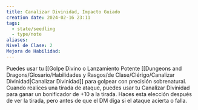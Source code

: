 ```yaml
---
title: Canalizar Divinidad, Impacto Guiado
creation date: 2024-02-16 23:11
tags:
  - state/seedling
  - type/note
aliases: 
Nivel de Clase: 2
Mejora de Habilidad:
---
```

Puedes usar tu [[Golpe Divino o Lanzamiento Potente [[Dungeons and Dragons/Glosario/Habilidades y Rasgos/de Clase/Clérigo/Canalizar Divinidad|Canalizar Divinidad]] para golpear con precisión sobrenatural. Cuando realices una
tirada de ataque, puedes usar tu Canalizar Divinidad para ganar un bonificador de +10 a la tirada.
Haces esta elección después de ver la tirada, pero antes de que el DM diga si el ataque acierta o
falla.

